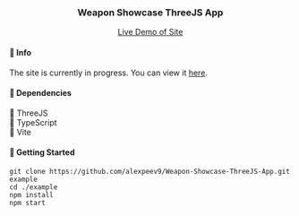 <p align="center">
  <h3 align="center"> Weapon Showcase ThreeJS App</h3>
  <p align="center">
    <a  href="https://weapon-showcase.vercel.app/"> Live Demo of Site</a>
  </p>
</p>

<h4>📕 Info</h4>
The site is currently in progress. You can view it <a  href="https://weapon-showcase.vercel.app/">here</a>.

<h4>📕 Dependencies</h4>
📌 ThreeJS<br>
📌 TypeScript<br>
📌 Vite<br>

<h4>📕 Getting Started</h4>

```shell
git clone https://github.com/alexpeev9/Weapon-Showcase-ThreeJS-App.git example
cd ./example
npm install
npm start
```
